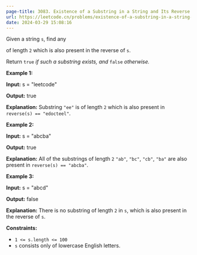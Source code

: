 ```yaml
---
page-title: 3083. Existence of a Substring in a String and Its Reverse
url: https://leetcode.cn/problems/existence-of-a-substring-in-a-string-and-its-reverse/description/
date: 2024-03-29 15:08:16
---
```

Given a string `s`, find any

of length `2` which is also present in the reverse of `s`.

Return `true` *if such a substring exists, and* `false` *otherwise.*

**Example 1:**

**Input:** s = "leetcode"

**Output:** true

**Explanation:** Substring `"ee"` is of length `2` which is also present in `reverse(s) == "edocteel"`.

**Example 2:**

**Input:** s = "abcba"

**Output:** true

**Explanation:** All of the substrings of length `2` `"ab"`, `"bc"`, `"cb"`, `"ba"` are also present in `reverse(s) == "abcba"`.

**Example 3:**

**Input:** s = "abcd"

**Output:** false

**Explanation:** There is no substring of length `2` in `s`, which is also present in the reverse of `s`.

**Constraints:**

-   `1 <= s.length <= 100`
-   `s` consists only of lowercase English letters.